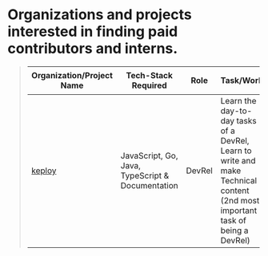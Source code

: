 # Organizations and projects interested in finding paid contributors and interns.

> Organization/Project Name | Tech-Stack Required | Role | Task/Work | 💰👕 Perks
> ---------------------- | ------------------------| --------- | ------- | --------
> [keploy](https://keploy-program.notion.site/Keploy-DevRel-Program-ddaf87544acb4c84afb9b781016d5e92) |  JavaScript, Go, Java, TypeScript & Documentation  | DevRel | Learn the day-to-day tasks of a DevRel, Learn to write and make Technical content (2nd most important task of being a DevRel)
